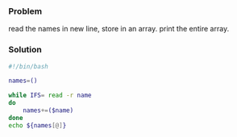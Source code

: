 ### Problem
read the names in new line, store in an array.
print the entire array.

### Solution
```sh
#!/bin/bash

names=()

while IFS= read -r name
do
    names+=($name)
done
echo ${names[@]}

```